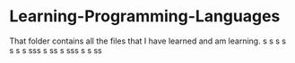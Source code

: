 # Learning-Programming-Languages
That folder contains all the files that I have learned and am learning.
s
s
s
s
s
s
s
sss
s
ss
s
sss
s
s
ss
